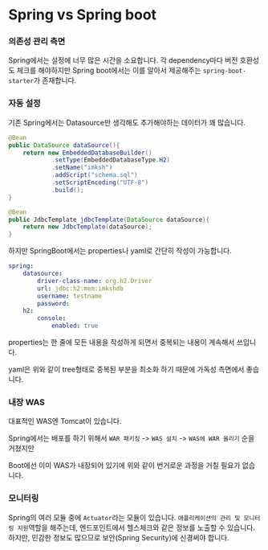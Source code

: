 # Spring vs Spring boot

### 의존성 관리 측면

Spring에서는 설정에 너무 많은 시간을 소요합니다. 각 dependency마다 버전 호환성도 체크를 해야하지만 Spring boot에서는 이를 알아서 제공해주는 `spring-boot-starter`가 존재합니다.

### 자동 설정

기존 Spring에서는 Datasource만 생각해도 추가해야하는 데이터가 꽤 많습니다.

```java
@Bean
public DataSource dataSource(){
    return new EmbeddedDatabaseBuilder()
        	.setType(EmbeddedDatabaseType.H2)
        	.setName("imksh")
        	.addScript("schema.sql")
        	.setScriptEncoding("UTF-8")
        	.build();
}

@Bean
public JdbcTemplate jdbcTemplate(DataSource dataSource){
    return new JdbcTemplate(dataSource);
}
```



하지만 SpringBoot에서는 properties나 yaml로 간단히 작성이 가능합니다.

```yaml
spring:
	datasource:
		driver-class-name: org.h2.Driver
		url: jdbc:h2:mem:imkshdb
		username: testname
		password:
	h2:
		console:
			enabled: true
```

properties는 한 줄에 모든 내용을 작성하게 되면서 중복되는 내용이 계속해서 쓰입니다.

yaml은 위와 같이 tree형태로 중복된 부분을 최소화 하기 때문에 가독성 측면에서 좋습니다.

### 내장 WAS

대표적인 WAS엔 Tomcat이 있습니다.

Spring에서는 배포를 하기 위해서 `WAR 패키징` -> `WAS 설치` -> `WAS에 WAR 올리기` 순을 거쳤지만

Boot에선 이미 WAS가 내장되어 있기에 위와 같이 번거로운 과정을 거칠 필요가 없습니다.

### 모니터링

Spring의 여러 모듈 중에 `Actuator`라는 모듈이 있습니다. `애플리케이션의 관리 및 모니터링 지원`역할을 해주는데, 엔드포인트에서 헬스체크와 같은 정보를 노출할 수 있습니다. 하지만, 민감한 정보도 많으므로 보안(Spring Security)에 신경써야 합니다.

